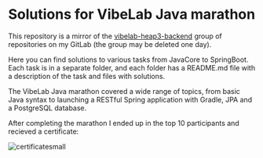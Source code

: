 # Solutions for VibeLab Java marathon

This repository is a mirror of the [vibelab-heap3-backend](https://gitlab.com/vibelab-heap3-backend) group of repositories on my GitLab (the group may be deleted one day).

Here you can find solutions to various tasks from JavaCore to SpringBoot. <br>
Each task is in a separate folder, and each folder has a README.md file with a description of the task and files with solutions.

The VibeLab Java marathon covered a wide range of topics, from basic Java syntax to launching a RESTful Spring application with Gradle, JPA and a PostgreSQL database.

After completing the marathon I ended up in the top 10 participants and recieved a certificate:


![certificatesmall](https://user-images.githubusercontent.com/22131188/222938803-5f477834-898c-4ab5-bc41-1e47ce2ed9ef.png)
